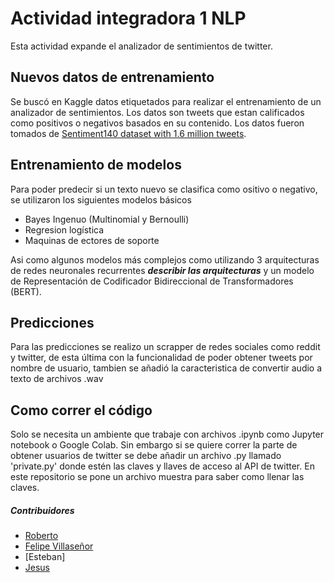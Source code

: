 # Actividad integradora 1 NLP

Esta actividad expande el analizador de sentimientos de twitter.

## Nuevos datos de entrenamiento
Se buscó en Kaggle datos etiquetados para realizar el entrenamiento de un analizador de sentimientos. Los datos son tweets que estan calificados como positivos o negativos basados en su contenido. Los datos fueron tomados de [Sentiment140 dataset with 1.6 million tweets](https://www.kaggle.com/kazanova/sentiment140).

## Entrenamiento de modelos
Para poder predecir si un texto nuevo se clasifica como ositivo o negativo, se utilizaron los siguientes modelos básicos
- Bayes Ingenuo (Multinomial y Bernoulli)
- Regresion logística
- Maquinas de ectores de soporte

Asi como algunos modelos más complejos como utilizando 3 arquitecturas de redes neuronales recurrentes ***describir las arquitecturas*** y un modelo de Representación de Codificador Bidireccional de Transformadores (BERT).

## Predicciones
Para las predicciones se realizo un scrapper de redes sociales como reddit y twitter, de esta última con la funcionalidad de poder obtener tweets por nombre de usuario, tambien se añadió la caracteristica de convertir audio a texto de archivos .wav 

## Como correr el código
Solo se necesita un ambiente que trabaje con archivos .ipynb como Jupyter notebook o Google Colab. Sin embargo si se quiere correr la parte de obtener usuarios de twitter se debe añadir un archivo .py llamado 'private.py' donde estén las claves y llaves de acceso al API de twitter. En este repositorio se pone un archivo muestra para saber como llenar las claves.

##### Contribuidores
* [Roberto]()
* [Felipe Villaseñor](https://github.com/Felipev201)
* [Esteban]
* [Jesus]()
